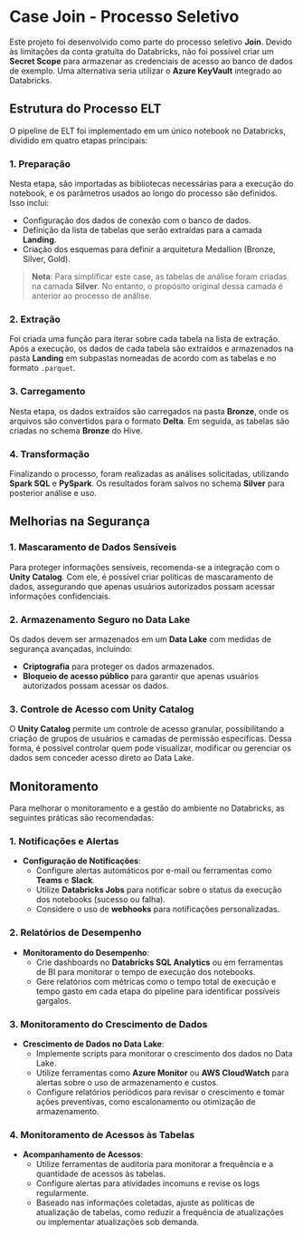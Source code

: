 # Case Join - Processo Seletivo

Este projeto foi desenvolvido como parte do processo seletivo **Join**. Devido às limitações da conta gratuita do Databricks, não foi possível criar um **Secret Scope** para armazenar as credenciais de acesso ao banco de dados de exemplo. Uma alternativa seria utilizar o **Azure KeyVault** integrado ao Databricks.

## Estrutura do Processo ELT

O pipeline de ELT foi implementado em um único notebook no Databricks, dividido em quatro etapas principais:

### 1. Preparação

Nesta etapa, são importadas as bibliotecas necessárias para a execução do notebook, e os parâmetros usados ao longo do processo são definidos. Isso inclui:
- Configuração dos dados de conexão com o banco de dados.
- Definição da lista de tabelas que serão extraídas para a camada **Landing**.
- Criação dos esquemas para definir a arquitetura Medallion (Bronze, Silver, Gold).

> **Nota**: Para simplificar este case, as tabelas de análise foram criadas na camada **Silver**. No entanto, o propósito original dessa camada é anterior ao processo de análise.

### 2. Extração

Foi criada uma função para iterar sobre cada tabela na lista de extração. Após a execução, os dados de cada tabela são extraídos e armazenados na pasta **Landing** em subpastas nomeadas de acordo com as tabelas e no formato `.parquet`.

### 3. Carregamento

Nesta etapa, os dados extraídos são carregados na pasta **Bronze**, onde os arquivos são convertidos para o formato **Delta**. Em seguida, as tabelas são criadas no schema **Bronze** do Hive.

### 4. Transformação

Finalizando o processo, foram realizadas as análises solicitadas, utilizando **Spark SQL** e **PySpark**. Os resultados foram salvos no schema **Silver** para posterior análise e uso.

## Melhorias na Segurança

### 1. Mascaramento de Dados Sensíveis

Para proteger informações sensíveis, recomenda-se a integração com o **Unity Catalog**. Com ele, é possível criar políticas de mascaramento de dados, assegurando que apenas usuários autorizados possam acessar informações confidenciais.

### 2. Armazenamento Seguro no Data Lake

Os dados devem ser armazenados em um **Data Lake** com medidas de segurança avançadas, incluindo:
- **Criptografia** para proteger os dados armazenados.
- **Bloqueio de acesso público** para garantir que apenas usuários autorizados possam acessar os dados.

### 3. Controle de Acesso com Unity Catalog

O **Unity Catalog** permite um controle de acesso granular, possibilitando a criação de grupos de usuários e camadas de permissão específicas. Dessa forma, é possível controlar quem pode visualizar, modificar ou gerenciar os dados sem conceder acesso direto ao Data Lake.

## Monitoramento

Para melhorar o monitoramento e a gestão do ambiente no Databricks, as seguintes práticas são recomendadas:

### 1. Notificações e Alertas

- **Configuração de Notificações**:
  - Configure alertas automáticos por e-mail ou ferramentas como **Teams** e **Slack**.
  - Utilize **Databricks Jobs** para notificar sobre o status da execução dos notebooks (sucesso ou falha).
  - Considere o uso de **webhooks** para notificações personalizadas.

### 2. Relatórios de Desempenho

- **Monitoramento do Desempenho**:
  - Crie dashboards no **Databricks SQL Analytics** ou em ferramentas de BI para monitorar o tempo de execução dos notebooks.
  - Gere relatórios com métricas como o tempo total de execução e tempo gasto em cada etapa do pipeline para identificar possíveis gargalos.

### 3. Monitoramento do Crescimento de Dados

- **Crescimento de Dados no Data Lake**:
  - Implemente scripts para monitorar o crescimento dos dados no Data Lake.
  - Utilize ferramentas como **Azure Monitor** ou **AWS CloudWatch** para alertas sobre o uso de armazenamento e custos.
  - Configure relatórios periódicos para revisar o crescimento e tomar ações preventivas, como escalonamento ou otimização de armazenamento.

### 4. Monitoramento de Acessos às Tabelas

- **Acompanhamento de Acessos**:
  - Utilize ferramentas de auditoria para monitorar a frequência e a quantidade de acessos às tabelas.
  - Configure alertas para atividades incomuns e revise os logs regularmente.
  - Baseado nas informações coletadas, ajuste as políticas de atualização de tabelas, como reduzir a frequência de atualizações ou implementar atualizações sob demanda.

